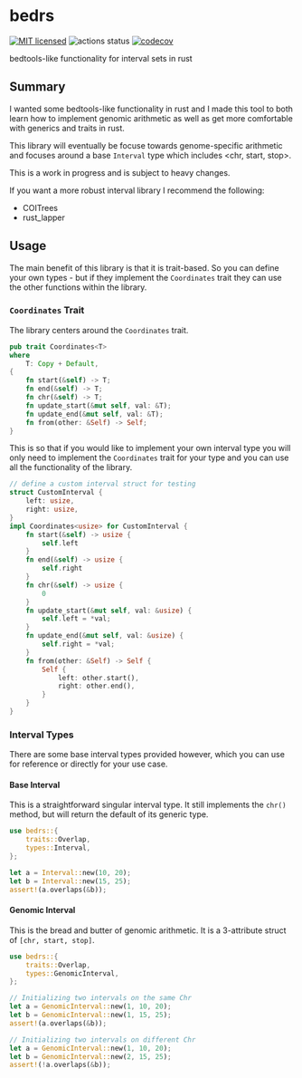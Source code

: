 # bedrs

[![MIT licensed](https://img.shields.io/badge/license-MIT-blue.svg)](./LICENSE.md)
![actions status](https://github.com/noamteyssier/bedrs/workflows/CI/badge.svg)
[![codecov](https://codecov.io/gh/noamteyssier/bedrs/branch/main/graph/badge.svg?token=CZANC7RKWP)](https://codecov.io/gh/noamteyssier/bedrs)

bedtools-like functionality for interval sets in rust

## Summary

I wanted some bedtools-like functionality in rust and I made this tool to both
learn how to implement genomic arithmetic as well as get more comfortable with
generics and traits in rust.

This library will eventually be focuse towards genome-specific arithmetic
and focuses around a base `Interval` type which includes <chr, start, stop>.

This is a work in progress and is subject to heavy changes.

If you want a more robust interval library I recommend the following:

- COITrees
- rust_lapper

## Usage

The main benefit of this library is that it is trait-based.
So you can define your own types - but if they implement the
`Coordinates` trait they can use the other functions within the
library.

### `Coordinates` Trait

The library centers around the `Coordinates` trait.

```rust
pub trait Coordinates<T>
where
    T: Copy + Default,
{
    fn start(&self) -> T;
    fn end(&self) -> T;
    fn chr(&self) -> T;
    fn update_start(&mut self, val: &T);
    fn update_end(&mut self, val: &T);
    fn from(other: &Self) -> Self;
}
```

This is so that if you would like to implement your own interval type
you will only need to implement the `Coordinates` trait for your type
and you can use all the functionality of the library.

```rust
// define a custom interval struct for testing
struct CustomInterval {
    left: usize,
    right: usize,
}
impl Coordinates<usize> for CustomInterval {
    fn start(&self) -> usize {
        self.left
    }
    fn end(&self) -> usize {
        self.right
    }
    fn chr(&self) -> usize {
        0
    }
    fn update_start(&mut self, val: &usize) {
        self.left = *val;
    }
    fn update_end(&mut self, val: &usize) {
        self.right = *val;
    }
    fn from(other: &Self) -> Self {
        Self {
            left: other.start(),
            right: other.end(),
        }
    }
}
```

### Interval Types

There are some base interval types provided however, which you can use
for reference or directly for your use case.

#### Base Interval

This is a straightforward singular interval type.
It still implements the `chr()` method, but will return the
default of its generic type.

```rust
use bedrs::{
    traits::Overlap,
    types::Interval,
};

let a = Interval::new(10, 20);
let b = Interval::new(15, 25);
assert!(a.overlaps(&b));
```

#### Genomic Interval

This is the bread and butter of genomic arithmetic.
It is a 3-attribute struct of `[chr, start, stop]`.

```rust
use bedrs::{
    traits::Overlap,
    types::GenomicInterval,
};

// Initializing two intervals on the same Chr
let a = GenomicInterval::new(1, 10, 20);
let b = GenomicInterval::new(1, 15, 25);
assert!(a.overlaps(&b));

// Initializing two intervals on different Chr
let a = GenomicInterval::new(1, 10, 20);
let b = GenomicInterval::new(2, 15, 25);
assert!(!a.overlaps(&b));
```
